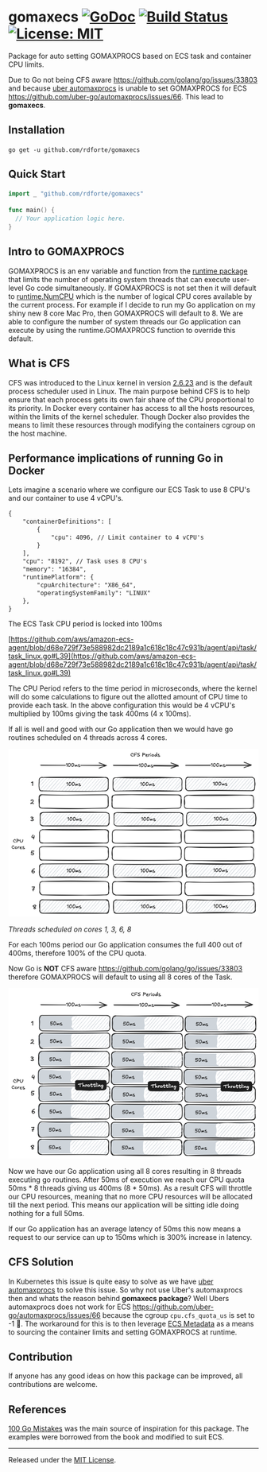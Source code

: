 # gomaxecs [![GoDoc][doc-img]][doc] [![Build Status][ci-img]][ci] [![License: MIT][mit-img]][mit]

Package for auto setting GOMAXPROCS based on ECS task and container CPU limits.

Due to Go not being CFS aware  https://github.com/golang/go/issues/33803 and because [uber automaxprocs](https://github.com/uber-go/automaxprocs) is unable to set GOMAXPROCS for ECS https://github.com/uber-go/automaxprocs/issues/66. This lead to **gomaxecs**.

## Installation

`go get -u github.com/rdforte/gomaxecs`

## Quick Start

```go
import _ "github.com/rdforte/gomaxecs"

func main() {
  // Your application logic here.
}
```

## Intro to GOMAXPROCS

GOMAXPROCS is an env variable and function from the [runtime package](https://pkg.go.dev/runtime@go1.23.1) that limits the number of operating system threads that can execute user-level Go code simultaneously. If GOMAXPROCS is not set then it will default to [runtime.NumCPU](https://pkg.go.dev/runtime@go1.23.1#NumCPU) which is the number of logical CPU cores available by the current process. For example if I decide to run my Go application on my shiny new 8 core Mac Pro, then GOMAXPROCS will default to 8. We are able to configure the number of system threads our Go application can execute by using the runtime.GOMAXPROCS function to override this default.

## What is CFS

CFS was introduced to the Linux kernel in version [2.6.23](https://kernelnewbies.org/Linux_2_6_23) and is the default process scheduler used in Linux. The main purpose behind CFS is to help ensure that each process gets its own fair share of the CPU proportional to its priority. In Docker every container has access to all the hosts resources, within the limits of the kernel scheduler. Though Docker also provides the means to limit these resources through modifying the containers cgroup on the host machine.

## Performance implications of running Go in Docker

Lets imagine a scenario where we configure our ECS Task to use 8 CPU's and our container to use 4 vCPU's.

```
{
    "containerDefinitions": [
        {
            "cpu": 4096, // Limit container to 4 vCPU's
        }
    ],
    "cpu": "8192", // Task uses 8 CPU's
    "memory": "16384",
    "runtimePlatform": {
        "cpuArchitecture": "X86_64",
        "operatingSystemFamily": "LINUX"
    },
}
```

The ECS Task CPU period is locked into 100ms 

[https://github.com/aws/amazon-ecs-agent/blob/d68e729f73e588982dc2189a1c618c18c47c931b/agent/api/task/task_linux.go#L39](https://github.com/aws/amazon-ecs-agent/blob/d68e729f73e588982dc2189a1c618c18c47c931b/agent/api/task/task_linux.go#L39)

The CPU Period refers to the time period in microseconds, where the kernel will do some calculations to figure out the allotted amount of CPU time to provide each task.
In the above configuration this would be 4 vCPU's multiplied by 100ms giving the task 400ms (4 x 100ms).

If all is well and good with our Go application then we would have go routines scheduled on 4 threads across 4 cores.

![4 threads](./assets/4-threads.png)

_Threads scheduled on cores 1, 3, 6, 8_

For each 100ms period our Go application consumes the full 400 out of 400ms, therefore 100% of the CPU quota.

Now Go is **NOT** CFS aware https://github.com/golang/go/issues/33803 therefore GOMAXPROCS will default to using all 8 cores of the Task.


![8 threads](./assets/8-threads.png)

Now we have our Go application using all 8 cores resulting in 8 threads executing go routines. After 50ms of execution we reach our CPU quota 50ms * 8 threads giving us 400ms (8 * 50ms).
As a result CFS will throttle our CPU resources, meaning that no more CPU resources will be allocated till the next period. This means our application will be sitting idle doing nothing for
a full 50ms.

If our Go application has an average latency of 50ms this now means a request to our service can up to 150ms which is 300% increase in latency.

## CFS Solution
In Kubernetes this issue is quite easy to solve as we have [uber automaxprocs](https://github.com/uber-go/automaxprocs) to solve this issue. So why not use Uber's automaxprocs then and whats the reason
behind **gomaxecs package**? Well Ubers automaxprocs does not work for ECS https://github.com/uber-go/automaxprocs/issues/66 because the cgroup `cpu.cfs_quota_us` is set to -1 🥲. The workaround for this
is to then leverage [ECS Metadata](https://docs.aws.amazon.com/AmazonECS/latest/developerguide/task-metadata-endpoint.html) as a means to sourcing the container limits and setting GOMAXPROCS at runtime.

## Contribution
If anyone has any good ideas on how this package can be improved, all contributions are welcome.

## References
[100 Go Mistakes](https://100go.co/?h=kubernetes#not-understanding-the-impacts-of-running-go-in-docker-and-kubernetes-100) was the main source of inspiration for this package. The examples were borrowed from
the book and modified to suit ECS.


<hr>

Released under the [MIT License](LICENSE).


[doc-img]: https://godoc.org/github.com/rdforte/gomaxecs?status.svg
[doc]: https://godoc.org/github.com/rdforte/gomaxecs
[ci-img]: https://github.com/rdforte/gomaxecs/actions/workflows/build.yml/badge.svg
[ci]: https://github.com/rdforte/gomaxecs/actions/workflows/build.yml
[mit-img]: https://img.shields.io/badge/License-MIT-yellow.svg
[mit]: https://github.com/rdforte/gomaxecs/blob/main/LICENSE
